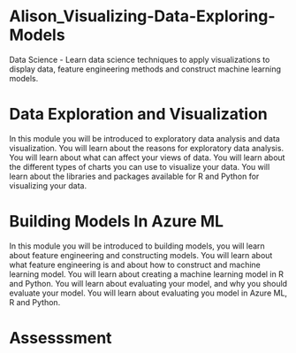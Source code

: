 # Alison_Visualizing-Data-Exploring-Models
Data Science - Learn data science techniques to apply visualizations to display data, feature engineering methods and construct machine learning models.

# Data Exploration and Visualization
In this module you will be introduced to exploratory data analysis and data visualization. You will learn about the reasons for exploratory data analysis. You will learn about what can affect your views of data. You will learn about the different types of charts you can use to visualize your data. You will learn about the libraries and packages available for R and Python for visualizing your data.

# Building Models In Azure ML
In this module you will be introduced to building models, you will learn about feature engineering and constructing models. You will learn about what feature engineering is and about how to construct and machine learning model. You will learn about creating a machine learning model in R and Python. You will learn about evaluating your model, and why you should evaluate your model. You will learn about evaluating you model in Azure ML, R and Python.

# Assesssment
